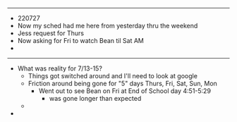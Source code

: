 - ---
- 220727
- Now my sched had me here from yesterday thru the weekend
- Jess request for Thurs
- Now asking for Fri to watch Bean til Sat AM
-
- ---
- What was reality for  7/13-15?
	- Things got switched around and I'll need to look at google
	- Friction around being gone for "5" days Thurs, Fri, Sat, Sun, Mon
		- Went out to see Bean on Fri at End of School day 4:51-5:29
			- was gone longer than expected
	-
-